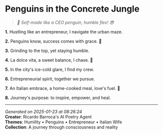 # Penguins in the Concrete Jungle

> *🐧 Self-made like a CEO penguin, humble flex! 😎*

**1.** Hustling like an entrepreneur, I navigate the urban maze.


**2.** Penguins know, success comes with grace. 🐧


**3.** Grinding to the top, yet staying humble.


**4.** La dolce vita, a sweet balance, I chase. 💼


**5.** In the city's ice-cold glare, I find my crew.


**6.** Entrepreneurial spirit, together we pursue.


**7.** An Italian embrace, a home-cooked meal, love's fuel. 💝


**8.** Journey's purpose: to inspire, empower, and heal.



---

*Generated on 2025-01-23 at 08:26:24*  
**Creator**: Ricardo Barroca's AI Poetry Agent  
**Themes**: Humility • Penguins • Entrepreneur • Italian Wife  
**Collection**: A journey through consciousness and reality